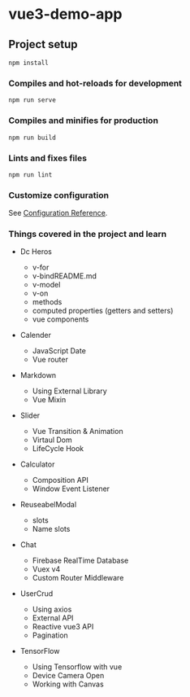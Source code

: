 # vue3-demo-app

## Project setup
```
npm install
```

### Compiles and hot-reloads for development
```
npm run serve
```

### Compiles and minifies for production
```
npm run build
```

### Lints and fixes files
```
npm run lint
```

### Customize configuration
See [Configuration Reference](https://cli.vuejs.org/config/).


### Things covered in the project and learn
* Dc Heros
   * v-for
   * v-bindREADME.md
   * v-model
   * v-on
   * methods
   * computed properties (getters and setters)
   * vue components
   
* Calender
   * JavaScript Date
   * Vue router
   
* Markdown
   * Using External Library
   * Vue Mixin
   
* Slider
   *  Vue Transition & Animation
   *  Virtaul Dom
   *  LifeCycle Hook
   
* Calculator
   * Composition API
   * Window Event Listener
   
* ReuseabelModal
   * slots
   * Name slots
   
* Chat
   * Firebase RealTime Database
   * Vuex v4
   * Custom Router Middleware
   
* UserCrud
   * Using axios
   * External API
   * Reactive vue3 API
   * Pagination
   
* TensorFlow
   * Using Tensorflow with vue
   * Device Camera Open
   * Working with Canvas

